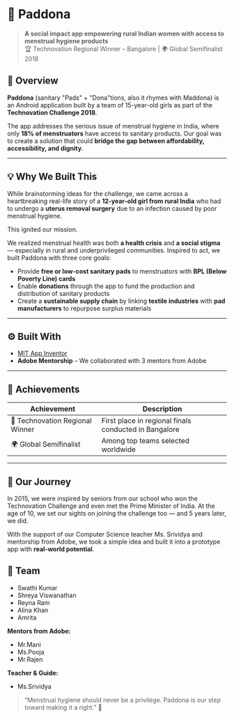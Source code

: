 # 🌸 Paddona

> **A social impact app empowering rural Indian women with access to menstrual hygiene products**  
> 🏆 Technovation Regional Winner – Bangalore | 🌍 Global Semifinalist 2018

## 📱 Overview

**Paddona** (sanitary "Pads" + "Dona"tions, also it rhymes with Maddona) is an Android application built by a team of 15-year-old girls as part of the **Technovation Challenge 2018**.

The app addresses the serious issue of menstrual hygiene in India, where only **18% of menstruators** have access to sanitary products. Our goal was to create a solution that could **bridge the gap between affordability, accessibility, and dignity**.

---

## 💡 Why We Built This

While brainstorming ideas for the challenge, we came across a heartbreaking real-life story of a **12-year-old girl from rural India** who had to undergo a **uterus removal surgery** due to an infection caused by poor menstrual hygiene.

This ignited our mission.

We realized menstrual health was both **a health crisis** and **a social stigma** — especially in rural and underprivileged communities. Inspired to act, we built Paddona with three core goals:

- Provide **free or low-cost sanitary pads** to menstruators with **BPL (Below Poverty Line) cards**
- Enable **donations** through the app to fund the production and distribution of sanitary products
- Create a **sustainable supply chain** by linking **textile industries** with **pad manufacturers** to repurpose surplus materials

---

## ⚙️ Built With

- [MIT App Inventor](https://appinventor.mit.edu/) 
- **Adobe Mentorship** – We collaborated with 3 mentors from Adobe 
---

## 🏅 Achievements

| Achievement | Description |
|-------------|-------------|
| 🥇 Technovation Regional Winner | First place in regional finals conducted in Bangalore |
| 🌍 Global Semifinalist | Among top teams selected worldwide |

---

## 🚀 Our Journey

In 2015, we were inspired by seniors from our school who won the Technovation Challenge and even met the Prime Minister of India. At the age of 10, we set our sights on joining the challenge too — and 5 years later, we did.

With the support of our Computer Science teacher Ms. Srividya and mentorship from Adobe, we took a simple idea and built it into a prototype app with **real-world potential**.


## 🙌 Team

- Swathi Kumar  
- Shreya Viswanathan
- Reyna Ram
- Alina Khan
- Amrita

**Mentors from Adobe:**
- Mr.Mani
- Ms.Pooja
- Mr.Rajen

**Teacher & Guide:**
- Ms.Srividya



> “Menstrual hygiene should never be a privilege. Paddona is our step toward making it a right.” 💪
